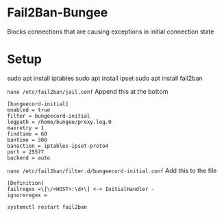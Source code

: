 # Fail2Ban-Bungee
Blocks connections that are causing exceptions in initial connection state

# Setup
sudo apt install iptables
sudo apt install ipset
sudo apt install fail2ban

`nano /etc/fail2ban/jail.conf`
Append this at the bottom
```
[bungeecord-initial]
enabled = true
filter = bungeecord-initial
logpath = /home/bungee/proxy.log.0
maxretry = 1
findtime = 60
bantime = 300
banaction = iptables-ipset-proto4
port = 25577
backend = auto
```

`nano /etc/fail2ban/filter.d/bungeecord-initial.conf`
Add this to the file

```
[Definition]
failregex =\[\/<HOST>:\d+\] <-> InitialHandler -
ignoreregex =
```

`systemctl restart fail2ban`
